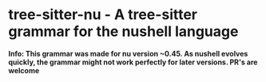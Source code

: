 # tree-sitter-nu - A tree-sitter grammar for the nushell language

**Info: This grammar was made for nu version ~0.45. As nushell evolves quickly, the grammar might not work perfectly for later versions. PR's are welcome**
